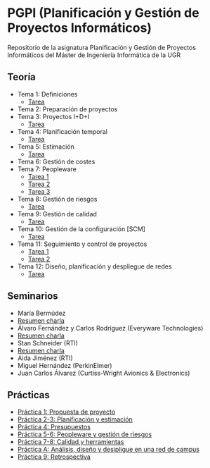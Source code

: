 # PGPI (Planificación y Gestión de Proyectos Informáticos)

Repositorio de la asignatura Planificación y Gestión de Proyectos Informáticos del Máster de Ingeniería Informática de la UGR

## Teoría

* Tema 1: Definiciones
  * [Tarea](https://github.com/fblupi/master_informatica-PGPI/blob/master/Teor%C3%ADa/TareasT1.md)
* Tema 2: Preparación de proyectos
* Tema 3: Proyectos I+D+I
  * [Tarea](https://github.com/fblupi/master_informatica-PGPI/blob/master/Teor%C3%ADa/TareasT3.md)
* Tema 4: Planificación temporal
  * [Tarea](https://github.com/fblupi/master_informatica-PGPI/blob/master/Teor%C3%ADa/TareasT4.md)
* Tema 5: Estimación
  * [Tarea](https://github.com/fblupi/master_informatica-PGPI/blob/master/Teor%C3%ADa/TareasT5.md)
* Tema 6: Gestión de costes
* Tema 7: Peopleware
  * [Tarea 1](https://github.com/fblupi/master_informatica-PGPI/blob/master/Teor%C3%ADa/TareasT7_1.md)
  * [Tarea 2](https://github.com/fblupi/master_informatica-PGPI/blob/master/Teor%C3%ADa/TareasT7_2.md)
  * [Tarea 3](https://github.com/fblupi/master_informatica-PGPI/blob/master/Teor%C3%ADa/TareasT7_3.md)
* Tema 8: Gestión de riesgos
  * [Tarea](https://github.com/fblupi/master_informatica-PGPI/blob/master/Teor%C3%ADa/TareasT8.md)
* Tema 9: Gestión de calidad
  * [Tarea](https://github.com/fblupi/master_informatica-PGPI/blob/master/Teor%C3%ADa/TareasT9.md)
* Tema 10: Gestión de la configuración [SCM]
  * [Tarea](https://github.com/fblupi/master_informatica-PGPI/blob/master/Teor%C3%ADa/TareasT10.md)
* Tema 11: Seguimiento y control de proyectos
  * [Tarea 1](https://github.com/fblupi/master_informatica-PGPI/blob/master/Teor%C3%ADa/TareasT11_1.md)
  * [Tarea 2](https://github.com/fblupi/master_informatica-PGPI/blob/master/Teor%C3%ADa/TareasT11_2.md)
* Tema 12: Diseño, planificación y despliegue de redes
  * [Tarea](https://github.com/fblupi/master_informatica-PGPI/blob/master/Teor%C3%ADa/TareasT12.md)

## Seminarios

* María Bermúdez
 * [Resumen charla](https://github.com/fblupi/master_informatica-PGPI/blob/master/Seminarios/maria_bermudez.md)
* Álvaro Fernández y Carlos Rodríguez (Everyware Technologies)
 * [Resumen charla](https://github.com/fblupi/master_informatica-PGPI/blob/master/Seminarios/everyware.md)
* Stan Schneider (RTI)
 * [Resumen charla](https://github.com/fblupi/master_informatica-PGPI/blob/master/Seminarios/schneider.md)
* Aida Jiménez (RTI)
* Miguel Hernández (PerkinElmer)
* Juan Carlos Álvarez (Curtiss-Wright Avionics & Electronics)

## Prácticas

* [Práctica 1: Propuesta de proyecto](https://github.com/fblupi/master_informatica-PGPI/tree/master/P1)
* [Práctica 2-3: Planificación y estimación](https://github.com/fblupi/master_informatica-PGPI/tree/master/P2y3)
* [Práctica 4: Presupuestos](https://github.com/fblupi/master_informatica-PGPI/tree/master/P4)
* [Práctica 5-6: Peopleware y gestión de riesgos](https://github.com/fblupi/master_informatica-PGPI/tree/master/P5y6)
* [Práctica 7-8: Calidad y herramientas](https://github.com/fblupi/master_informatica-PGPI/tree/master/P7y8)
* [Práctica A: Análisis, diseño y desipligue en una red de campus](https://github.com/fblupi/master_informatica-PGPI/tree/master/PA)
* [Práctica 9: Retrospectiva](https://github.com/fblupi/master_informatica-PGPI/tree/master/P9)
